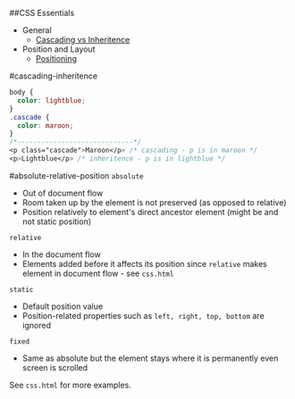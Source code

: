 ##CSS Essentials

* General
  * [Cascading vs Inheritence](#cascading-inheritence)
* Position and Layout
  * [Positioning](#positioning)

#cascading-inheritence
```css
body {
  color: lightblue;
}
.cascade {
  color: maroon;
}
/*-----------------------------*/
<p class="cascade">Maroon</p> /* cascading - p is in maroon */
<p>Lightblue</p> /* inheritence - p is in lightblue */
```

#absolute-relative-position
`absolute`
* Out of document flow
* Room taken up by the element is not preserved (as opposed to relative)
* Position relatively to element's direct ancestor element (might be <body> and not static position)

`relative`
* In the document flow
* Elements added before it affects its position since `relative` makes element in document flow - see `css.html`

`static`
* Default position value
* Position-related properties such as `left, right, top, bottom` are ignored 

`fixed`
* Same as absolute but the element stays where it is permanently even screen is scrolled

See `css.html` for more examples. 

